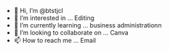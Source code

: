 - 👋 Hi, I’m @btstjcl
- 👀 I’m interested in ... Editing
- 🌱 I’m currently learning ... business administrationn
- 💞️ I’m looking to collaborate on ... Canva
- 📫 How to reach me ... Email

<!---
btstjcl/btstjcl is a ✨ special ✨ repository because its `README.md` (this file) appears on your GitHub profile.
You can click the Preview link to take a look at your changes.
--->
